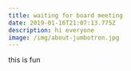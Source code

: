 ```yaml
---
title: waiting for board meeting
date: 2019-01-16T21:07:13.775Z
description: hi everyone
image: /img/about-jumbotron.jpg
---
```

this is fun
